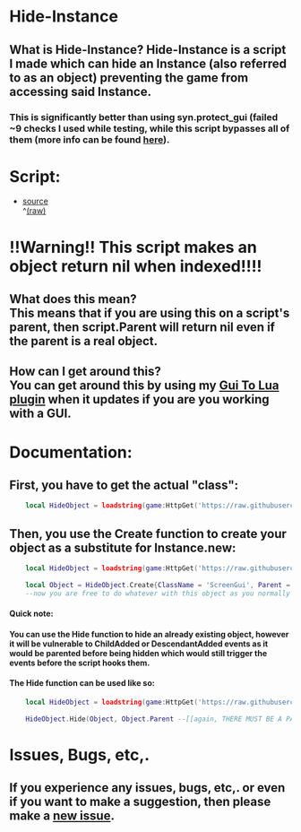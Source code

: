 # Hide-Instance
## What is Hide-Instance? Hide-Instance is a script I made which can hide an Instance (also referred to as an object) preventing the game from accessing said Instance. 
### This is significantly better than using syn.protect_gui (failed ~9 checks I used while testing, while this script bypasses all of them (more info can be found [here](/CHECKSINFO.md)).

# Script:
- [source](/script/HideObject.lua)<br>^[\(raw\)](https://raw.githubusercontent.com/TechHog8984/Hide-Instance/main/script/HideObject.lua)

# !!Warning!! This script makes an object return nil when indexed!!!!
## What does this mean?<br>This means that if you are using this on a script's parent, then script.Parent will return nil even if the parent is a real object.
## How can I get around this?<br>You can get around this by using my [Gui To Lua plugin](https://github.com/TechHog8984/roblox-studio/tree/main/plugins/GuiToLuaV3) when it updates if you are you working with a GUI.

# Documentation:

## First, you have to get the actual "class":
```lua
    local HideObject = loadstring(game:HttpGet('https://raw.githubusercontent.com/TechHog8984/Hide-Instance/main/script/HideObject.lua'))()
```

## Then, you use the Create function to create your object as a substitute for Instance.new:
```lua
    local HideObject = loadstring(game:HttpGet('https://raw.githubusercontent.com/TechHog8984/Hide-Instance/main/script/HideObject.lua'))()
    
    local Object = HideObject.Create{ClassName = 'ScreenGui', Parent = workspace--[[THERE MUST BE A PARENT!!!!]], OtherNormalProperties = 'Go Here'}
    --now you are free to do whatever with this object as you normally would
```

#### Quick note:
#### You can use the Hide function to hide an already existing object, however it will be vulnerable to ChildAdded or DescendantAdded events as it would be parented before being hidden which would still trigger the events before the script hooks them.

#### The Hide function can be used like so:
```lua
    local HideObject = loadstring(game:HttpGet('https://raw.githubusercontent.com/TechHog8984/Hide-Instance/main/script/HideObject.lua'))()
    
    HideObject.Hide(Object, Object.Parent --[[again, THERE MUST BE A PARENT!!!!]])
```

# Issues, Bugs, etc,.
## If you experience any issues, bugs, etc,. or even if you want to make a suggestion, then please make a [new issue](https://github.com/TechHog8984/Hide-Instance/issues/new).
